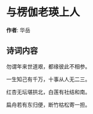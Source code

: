 # 与楞伽老瑛上人

**作者**: 华岳

## 诗词内容

勿谓年来世道艰，都缘彼此不相参。

一生知己有千万，十事从人无二三。

红杏无坛堪拱北，白莲有社结和南。

扁舟若有东归便，断竹枯松寄一担。

